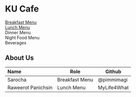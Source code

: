 # KU Cafe

[Breakfast Menu](Menu.md#-breakfast-menu)   
[Lunch Menu](Menu.md#-lunch-menu)  
Dinner Menu  
Night Food Menu  
Beverages  


## About Us

| Name      | Role      | Github          |
|:----------|-----------|-----------------|
| Sarocha | Breakfast Menu | @pimmimagi|
| Raweerot Panichsin | Lunch Menu | MyLife4What |
